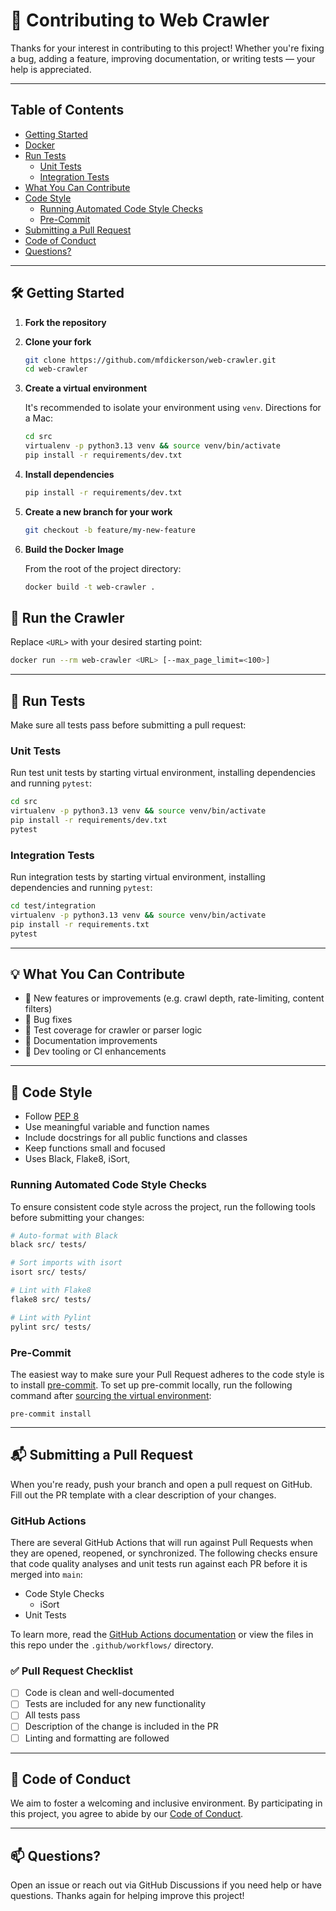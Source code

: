 # 🧩 Contributing to Web Crawler

Thanks for your interest in contributing to this project! Whether you're fixing a bug, adding a feature, improving documentation, or writing tests — your help is appreciated.

---

## Table of Contents

- [Getting Started](#-getting-started)
- [Docker](#-docker-alternative-setup)
- [Run Tests](#-run-tests)
  - [Unit Tests](#unit-tests)
  - [Integration Tests](#integration-tests)
- [What You Can Contribute](#-what-you-can-contribute)
- [Code Style](#-code-style)
  - [Running Automated Code Style Checks](#running-automated-code-style-checks)
  - [Pre-Commit](#pre-commit)
- [Submitting a Pull Request](#-submitting-a-pull-request)
- [Code of Conduct](#-code-of-conduct)
- [Questions?](#-questions)

---

## 🛠️ Getting Started

1. **Fork the repository**
2. **Clone your fork**
   ```bash
   git clone https://github.com/mfdickerson/web-crawler.git
   cd web-crawler
   ```
3. **Create a virtual environment**

   It's recommended to isolate your environment using `venv`. Directions for a Mac:

   ```bash
   cd src
   virtualenv -p python3.13 venv && source venv/bin/activate
   pip install -r requirements/dev.txt
   ```

4. **Install dependencies**

   ```bash
   pip install -r requirements/dev.txt
   ```

5. **Create a new branch for your work**

   ```bash
   git checkout -b feature/my-new-feature
   ```

6. **Build the Docker Image**

   From the root of the project directory:

   ```bash
   docker build -t web-crawler .
   ```

## 🚀 Run the Crawler

Replace `<URL>` with your desired starting point:

```bash
docker run --rm web-crawler <URL> [--max_page_limit=<100>]
```

---

## 🧪 Run Tests

Make sure all tests pass before submitting a pull request:

### Unit Tests
Run test unit tests by starting virtual environment, installing dependencies and running `pytest`:

```bash
cd src
virtualenv -p python3.13 venv && source venv/bin/activate
pip install -r requirements/dev.txt
pytest
```

### Integration Tests
Run integration tests by starting virtual environment, installing dependencies and running `pytest`:

```bash
cd test/integration
virtualenv -p python3.13 venv && source venv/bin/activate
pip install -r requirements.txt
pytest
```

---

## 💡 What You Can Contribute

- 🚀 New features or improvements (e.g. crawl depth, rate-limiting, content filters)
- 🐛 Bug fixes
- 🧪 Test coverage for crawler or parser logic
- 📖 Documentation improvements
- 🔧 Dev tooling or CI enhancements

---

## 🧼 Code Style

- Follow [PEP 8](https://peps.python.org/pep-0008/)
- Use meaningful variable and function names
- Include docstrings for all public functions and classes
- Keep functions small and focused
- Uses Black, Flake8, iSort, 

### Running Automated Code Style Checks

To ensure consistent code style across the project, run the following tools before submitting your changes:

```bash
# Auto-format with Black
black src/ tests/

# Sort imports with isort
isort src/ tests/

# Lint with Flake8
flake8 src/ tests/

# Lint with Pylint
pylint src/ tests/
```

### Pre-Commit

The easiest way to make sure your Pull Request adheres to the code style is to install [pre-commit](https://pre-commit.com/). To set up pre-commit locally, run the following command after [sourcing the virtual environment](#️-getting-started):

```
pre-commit install
```

---

## 📬 Submitting a Pull Request

When you're ready, push your branch and open a pull request on GitHub. Fill out the PR template with a clear description of your changes.

### GitHub Actions

There are several GitHub Actions that will run against Pull Requests when they are opened, reopened,
or synchronized. The following checks ensure that code quality analyses and unit tests run against
each PR before it is merged into `main`:

- Code Style Checks
  - iSort
- Unit Tests

To learn more, read the [GitHub Actions documentation](https://docs.github.com/en/actions) or view
the files in this repo under the `.github/workflows/` directory.

### ✅ Pull Request Checklist

- [ ] Code is clean and well-documented
- [ ] Tests are included for any new functionality
- [ ] All tests pass
- [ ] Description of the change is included in the PR
- [ ] Linting and formatting are followed

---

## 🙏 Code of Conduct

We aim to foster a welcoming and inclusive environment. By participating in this project, you agree to abide by our [Code of Conduct](https://www.contributor-covenant.org/version/2/0/code_of_conduct/).

---

## 📫 Questions?

Open an issue or reach out via GitHub Discussions if you need help or have questions. Thanks again for helping improve this project!
